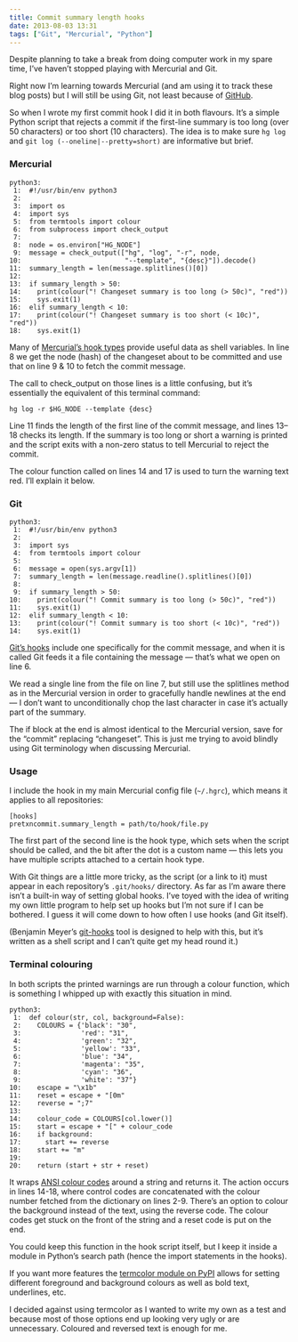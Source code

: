 ```yaml
---
title: Commit summary length hooks
date: 2013-08-03 13:31
tags: ["Git", "Mercurial", "Python"]
---
```


Despite planning to take a break from doing computer work in my spare time, I’ve haven’t stopped playing with Mercurial and Git.

Right now I’m learning towards Mercurial (and am using it to track these blog posts) but I will still be using Git, not least because of [GitHub][gh].

[gh]: https://github.com/robjwells

So when I wrote my first commit hook I did it in both flavours. It’s a simple Python script that rejects a commit if the first-line summary is too long (over 50 characters) or too short (10 characters). The idea is to make sure `hg log` and `git log (--oneline|--pretty=short)` are informative but brief.

### Mercurial

    python3:
     1:  #!/usr/bin/env python3
     2:  
     3:  import os
     4:  import sys
     5:  from termtools import colour
     6:  from subprocess import check_output
     7:  
     8:  node = os.environ["HG_NODE"]
     9:  message = check_output(["hg", "log", "-r", node,
    10:                          "--template", "{desc}"]).decode()
    11:  summary_length = len(message.splitlines()[0])
    12:  
    13:  if summary_length > 50:
    14:    print(colour("! Changeset summary is too long (> 50c)", "red"))
    15:    sys.exit(1)
    16:  elif summary_length < 10:
    17:    print(colour("! Changeset summary is too short (< 10c)", "red"))
    18:    sys.exit(1)

Many of [Mercurial’s hook types][hghooks] provide useful data as shell variables. In line 8 we get the node (hash) of the changeset about to be committed and use that on line 9 & 10 to fetch the commit message.

[hghooks]: http://www.selenic.com/mercurial/hgrc.5.html#hooks

The call to check_output on those lines is a little confusing, but it’s essentially the equivalent of this terminal command:

    hg log -r $HG_NODE --template {desc}

Line 11 finds the length of the first line of the commit message, and lines 13–18 checks its length. If the summary is too long or short a warning is printed and the script exits with a non-zero status to tell Mercurial to reject the commit.

The colour function called on lines 14 and 17 is used to turn the warning text red. I’ll explain it below.

### Git

    python3:
     1:  #!/usr/bin/env python3
     2:  
     3:  import sys
     4:  from termtools import colour
     5:  
     6:  message = open(sys.argv[1])
     7:  summary_length = len(message.readline().splitlines()[0])
     8:  
     9:  if summary_length > 50:
    10:    print(colour("! Commit summary is too long (> 50c)", "red"))
    11:    sys.exit(1)
    12:  elif summary_length < 10:
    13:    print(colour("! Commit summary is too short (< 10c)", "red"))
    14:    sys.exit(1)


[Git’s hooks][githooks] include one specifically for the commit message, and when it is called Git feeds it a file containing the message — that’s what we open on line 6.

[githooks]: http://git-scm.com/docs/githooks

We read a single line from the file on line 7, but still use the splitlines method as in the Mercurial version in order to gracefully handle newlines at the end — I don’t want to unconditionally chop the last character in case it’s actually part of the summary.

The if block at the end is almost identical to the Mercurial version, save for the “commit” replacing “changeset”. This is just me trying to avoid blindly using Git terminology when discussing Mercurial.

### Usage

I include the hook in my main Mercurial config file (`~/.hgrc`), which means it applies to all repositories:

    [hooks]
    pretxncommit.summary_length = path/to/hook/file.py

The first part of the second line is the hook type, which sets when the script should be called, and the bit after the dot is a custom name — this lets you have multiple scripts attached to a certain hook type.

With Git things are a little more tricky, as the script (or a link to it) must appear in each repository’s `.git/hooks/` directory. As far as I’m aware there isn’t a built-in way of setting global hooks. I’ve toyed with the idea of writing my own little program to help set up hooks but I’m not sure if I can be bothered. I guess it will come down to how often I use hooks (and Git itself).

(Benjamin Meyer’s [git-hooks][icefox-githooks] tool is designed to help with this, but it’s written as a shell script and I can’t quite get my head round it.)

[icefox-githooks]: https://github.com/icefox/git-hooks


### Terminal colouring

In both scripts the printed warnings are run through a colour function, which is something I whipped up with exactly this situation in mind.

    python3:
     1:  def colour(str, col, background=False):
     2:    COLOURS = {'black': "30",
     3:               'red': "31",
     4:               'green': "32",
     5:               'yellow': "33",
     6:               'blue': "34",
     7:               'magenta': "35",
     8:               'cyan': "36",
     9:               'white': "37"}
    10:    escape = "\x1b"
    11:    reset = escape + "[0m"
    12:    reverse = ";7"
    13:  
    14:    colour_code = COLOURS[col.lower()]
    15:    start = escape + "[" + colour_code
    16:    if background:
    17:      start += reverse
    18:    start += "m"
    19:  
    20:    return (start + str + reset)

It wraps [ANSI colour codes][ansi] around a string and returns it. The action occurs in lines 14-18, where control codes are concatenated with the colour number fetched from the dictionary on lines 2-9. There’s an option to colour the background instead of the text, using the reverse code. The colour codes get stuck on the front of the string and a reset code is put on the end.

[ansi]: http://en.wikipedia.org/wiki/ANSI_escape_code#Colors

You could keep this function in the hook script itself, but I keep it inside a module in Python’s search path (hence the import statements in the hooks).

If you want more features the [termcolor module on PyPI][termcolor] allows for setting different foreground and background colours as well as bold text, underlines, etc.

[termcolor]: https://pypi.python.org/pypi/termcolor

I decided against using termcolor as I wanted to write my own as a test and because most of those options end up looking very ugly or are unnecessary. Coloured and reversed text is enough for me.
